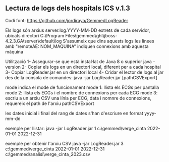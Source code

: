 Lectura de logs dels hospitals ICS v.1.3
----------------------------------------

Codi font: https://github.com/jordiraya/GemmedLogReader


Els logs són arxius server.log.YYYY-MM-DD extrets de cada servidor, ubicats directori C:\Program Files\gemmed\ghl\jboss-4.2.3.GA\server\default\log
S'assumeix que dins aquests logs les línees amb "remoteAE: NOM_MAQUINA" indiquen connexions amb aquesta màquina

Utilització
1- Assegurar-se que està instal·lat de Java 8 o superior 
	java -version
2- Copiar els logs en un directori local, diferent per a cada hospital
3- Copiar LogReader.jar en un directori local
4- Cridar el lector de logs al jar des de la consola de comandes:
	java -jar LogReader.jar <mode> <pathLogs> <init date yyyy-mm-dd> <end date yyyy-mm-dd> [pathCSVExport]

mode indica el mode de funcionament
mode 1: llista els ECGs per pantalla
mode 2: llista els ECGs i el nombre de connexions per cada ECG
mode 3: escriu a un arxiu CSV una línia per ECG, data i nomnre de connexions, requereix el path de l'arxiu pathCSVExport

les dates inicial i final del rang de dates s'han d'escriure en format yyyy-mm-dd

exemple per llistar:
java -jar LogReader.jar 1 c:\gemmed\verge_cinta 2022-01-01 2022-12-31

exemple per obtenir l'arxiu CSV
java -jar LogReader.jar 3 c:\gemmed\verge_cinta 2022-01-01 2022-12-31 c:\gemmed\analisi\verge_cinta_2023.csv
